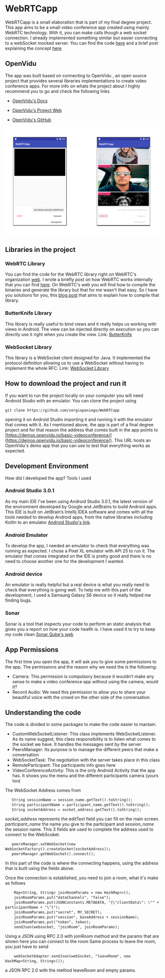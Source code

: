 # WebRTCapp
WebRTCapp is a small elaboration that is part of my final degree project. This app aims to be a small video conference app created using mainly WebRTC technology. 
With it, you can make calls though a web socket connection. I already implemented something similar but easier connecting to a webSocket mocked server. You can find the code [here](https://github.com/sergiopaniego/WebRTCAndroidExample) 
 and a brief post explaining the concept [here](https://medium.com/@SergioPaniego/tutorial-on-how-to-make-the-simplest-webrtc-android-app-daacb5c8d133)
 
 ## OpenVidu
The app was built based on connecting to OpenVidu , an open source project that provides 
several libraries implementations to create video conference apps. For more info on whats the project about
I highly recommend you to go and check the following links

- [OpenVidu's Docs](http://openvidu.io/docs/home/)

- [OpenVidu's Project Web](http://openvidu.io/)

- [OpenVidu's GitHub](https://github.com/OpenVidu)

![WebRTCApp](GitHubImages/WebRTCExampleAppMixed.jpg)

## Libraries in the project

### WebRTC Library
You can find the code for the WebRTC library right on WebRTC's organization [web](https://webrtc.org/native-code/android/). I wrote a briefly post on how WebRTC works internally that you can find 
[here](https://medium.com/@SergioPaniego/how-webrtc-works-internally-b4cf678c7587). 
On WebRTC's web you will find how to compile the binaries and generate the library but that for me wasn't that easy. So I have you solutions for you, this [blog post](https://medium.com/@silvestr1994/webrtc-on-android-part-1-building-b6982aad4b49) that aims to explain how to compile that library.

### ButterKnife Library
This library is really useful to bind views and it really helps us working with views in Android. The view can be injected directly on execution so you can directly use it right when you create the view. 
Link: [ButterKnife](http://jakewharton.github.io/butterknife/)

### WebSocket Library
This library is a WebSocket client designed for Java. It implemented the protocol definition allowing us to use a WebSocket without having to implement the whole RFC.
Link: [WebSocket Library](https://github.com/TakahikoKawasaki/nv-websocket-client)


## How to download the project and run it
If you want to run the project locally on your computer you will need Android Studio with an emulator. You can clone the project using

   ```
   git clone https://github.com/sergiopaniego/WebRTCapp
   ```

opening it on Android Studio importing it and running it with the emulator that comes with it. As I mentioned above, the app is part of a final degree project and for that 
reason the address that comes built in the app points to [https://demos.openvidu.io/basic-videoconference/](https://demos.openvidu.io/basic-videoconference/). This URL hosts an OpenVidu's demo app that you can use to test that 
everything works as expected.

## Development Environment
 How did I developed the app? Tools I used 
 
### Android Studio 3.0.1
 As my main IDE I’ve been using Android Studio 3.0.1, the latest version of the environment developed by Google and JetBrains to build Android apps. 
 This IDE is built on JetBrain’s Intellij IDEA software and comes with all the tools needed to develop Android apps, from the native libraries including Kotlin
  to an emulator [Android Studio's link](https://developer.android.com/studio/index.html).
  
### Android Emulator
To develop the app, I needed an emulator to check that everything was running as expected. I chose a Pixel XL emulator with API 25 to run it. 
The emulator that comes integrated on the IDE is pretty good and there is no need to choose another one for the development I wanted.

### Android device
An emulator is really helpful but a real device is what you really need to check that everything is going well. To help me with this part of the development,
 I used a Samsung Galaxy S6 device so it really helped me finding bugs.

### Sonar
Sonar is a tool that inspects your code to perform an static analysis that gives you a report on how your code health is. I have used it to try to keep my code clean [Sonar Qube's web](https://www.sonarqube.org/)

## App Permissions
The first time you open the app, it will ask you to give some permissions to the app. The permissions and the reason why we need the is the following:
-	Camera: This permission is compulsory because it wouldn’t make any sense to make a video conference app without using the camera, would it?
-	Record Audio: We need this permission to allow you to share your beautiful voice with the crowd on the other side of the conversation.

## Understanding the code
The code is divided in some packages to make the code easier to mantain.
 - CustomWebSocketListener: This class implements WebSocketListener. As its name suggest, this class responsibility is to listen what comes to the socket we have.
 It handles the messages sent by the server
 - PeersManager: Its purpose is to manage the different peers that make a conversation
 - WebSocketTask: The negotiation with the server takes place in this class
 - RemoteParticipant: The participants info goes here
 - VideoConferenceActivity: This is the only Android Activity that the app has. It shows you the menu and the different participants camera (yours too)
 
 The WebSocket Address comes from 
 
 ```
    String sessionName = session_name.getText().toString();
    String participantName = participant_name.getText().toString();
    String socketAddress = socket_address.getText().toString();
```
            
 
 *socket_address* represents the editText field you can fill on the main screen.
 *participant_name* the name you give to the participant and 
 *session_name* the session name. This 3 fields are used to complete the address used to connect to the WebScoket.
 
 ```
    peersManager.setWebSocket(new WebSocketFactory().createSocket(socketAddress));
    peersManager.getWebSocket().connect();
 ```
 
In this part of the code is where the connecting happens, using the address that is built using the fields above. 

Once the connection is established, you need to join a room, what it's make as follows
```
    Map<String, String> joinRoomParams = new HashMap<>();
    joinRoomParams.put("dataChannels", "false");
    joinRoomParams.put(JSONConstants.METADATA, "{\"clientData\": \"" + participantName + "\"}");
    joinRoomParams.put("secret", MY_SECRET);
    joinRoomParams.put("session", baseAddress + sessionName);
    joinRoomParams.put("token", token);
    sendJson(websocket, "joinRoom", joinRoomParams);
```
Using a JSON using RPC 2.0 with joinRoom method and the params that are shown here you can connect to the room
Same process to leave the room, you just have to send 
```
    webSocketAdapter.sendJson(webSocket, "leaveRoom", new HashMap<String, String>());
```
a JSON RPC 2.0 with the method leaveRoom and empty params.
